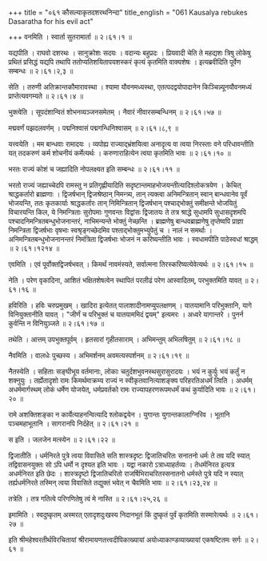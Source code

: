 +++
title = "०६१ कौसल्याकृतदशरथनिन्दा"
title_english = "061 Kausalya rebukes Dasaratha for his evil act"

+++
वनमिति । स्वार्ता सुतरामार्ता  ॥  २।६१।१  ॥   

  

यद्यपीति । राघवो दशरथः । सानुक्रोशः सदयः । वदान्यः बहुप्रदः । प्रियवादी चेति ते महद्यशः त्रिषु लोकेषु प्रथितं प्रसिद्धं यद्यपि तथापि ततोप्यतिशयितापयशस्करं कृत्यं कृतमिति वाक्यशेषः । इत्यब्रवीदिति पूर्वेण सम्बन्धः  ॥  २।६१।२,३  ॥   

  

सेति । तरुणी अतिक्रान्तकौमारावस्था । श्यामा यौवनमध्यस्था, एतत्पदद्वयोपादानेन किञ्चिन्न्यूनयौवनमध्यं प्राप्तेत्यवगम्यते  ॥  २।६१।४  ॥   

  

भुक्त्वेति । सूपदंशान्वितं शोभनव्यञ्जनसमेतम् । नैवारं नीवारसम्बन्धिनम्  ॥  २।६१।५७  ॥   

  

मद्मवर्णं पझदलवर्णम् । पद्मनिश्वासं पद्मगन्धिनिश्वासम्  ॥  २।६१।८,९  ॥   

  

यत्त्वयेति । मम बान्धवाः रामादयः । व्यपोह्य राज्याद्भ्रंशयित्वा अनादृत्य वा त्वया निरस्ताः वने परिधावन्तीति यत् तदकरुणं कर्म शोचनीयं कर्मेत्यर्थः । करुणाराहित्येन त्वया कृतमिति भावः  ॥  २।६१।१०  ॥   

  

भरतः राज्यं कोशं च जह्यादिति नोपलक्ष्यत इति सम्बन्धः  ॥  २।६१।११  ॥   

  

भरतो राज्यं जह्याच्चेदपि रामस्तु न प्रतिगृह्णीयादिति सदृष्टान्तमाहभोजयन्तीत्यादिश्लोकत्रयेण । केचित् श्राद्धकर्तारो ब्राह्मणाः । द्विजर्षभान् द्विजश्रेष्ठान् निमन्त्र्य, तान् त्यक्त्वा अनिमन्त्रितान् स्वान् बान्धवानेव पूर्वं भोजयन्ति, ततः कृतकार्याः श्राद्धकर्तारः तान् निमिन्त्रितान् द्विजर्षभान् पश्चाद्भोक्तुं समीक्षन्ते भोजयितुं विचारयन्ति किल, ये निमन्त्रिताः सुरोपमाः गुणवन्तः विद्वांसः द्विजातयः ते तत्र श्राद्धे सुधामपि सुधासदृशमपि पश्चादनिमन्त्रितबन्धुभोजनान्तरं, नाभिमन्यन्ते भोक्तुं नेच्छन्ति । ब्राह्मणेषु बान्धवब्राह्मणेषु तृप्तेष्वपि प्राज्ञा निमन्त्रिता द्विजर्षभाः वृषभाः स्वश्रृङ्गच्छेदमिव पश्ताद्भोक्तुमभ्युपेतुं च । नालं न समर्थाः । अनिमन्त्रितबन्धुभोजनानन्तरं निमंत्रिता द्विजर्षभाः भोजनं न करिष्यन्तीति भावः । स्वधामपीति पाठेस्वधां श्राद्धम्  ॥  २।६१।१२१४  ॥   

  

एवमिति । एवं पूर्वोक्तद्विजर्षभवत् । किमर्थं नावमंस्यते, सर्वात्मना तिरस्करिष्यत्येवेत्यर्थः  ॥  २।६१।१५  ॥   

  

नेति । परेण वृकादिना, आशितं भक्षितशेषत्वेन स्थापितं परलीढं परेण आस्वादितम्, परभुक्तमिति यावत्  ॥  २।६१।१६  ॥   

  

हविरिति । हविः चरुप्रमुखम् । खादिरा इत्येतत् पालाशादीनामप्युपलक्षणम् । यातयामानि परिभुक्तानि, यागे विनियुक्तानीति यावत् । "जीर्णं च परिभुक्तं च यातयाममिदं द्वयम्" इत्यमरः । अध्वरे यागान्तरे । पुनर्न कुर्वन्ति न विनियुञ्जते  ॥  २।६१।१७  ॥   

  

तथेति । आत्तम् उपभुक्तपूर्वम् । हृतसारां गृहीतसाराम् । अभिमन्तुम् अभिलषितुम्  ॥  २।६१।१८  ॥   

  

नैवमिति । वालधेः पुच्छस्य । अभिमर्शनम् अवमत्यस्पर्शनम्  ॥  २।६१।१९  ॥   

  

नैतस्येति । सहिताः सङ्घीभूय वर्तमानाः, लोकाः चतुर्दशभुवनस्थसुरासुरादयः । भयं न कुर्युः भयं कर्तुं न शक्नुयुः । तर्ह्येतादृशो रामः किमर्थमाक्रम्य राज्यं न स्वीकृतवानित्याशङ्क्य परिहरतिअधर्मं त्विति । अधर्मम् अधर्ममार्गस्थम् लोकं धर्मेण योजयेत्, धर्मप्रवर्तको रामः राज्यापहरणरूपमधर्मं कथं कुर्यादिति भावः  ॥  २।६१।२०  ॥   

  

रामे अशक्तिशङ्का न कार्येत्याहनन्वित्यादि श्लोकद्वयेन । युगान्तः युगान्तकालाग्निरिव । भूतानि पञ्चमहाभूतानि । सागरानपि निर्दहेत्  ॥  २।६१।२१  ॥   

  

स इति । जलजेन मत्स्येन  ॥  २।६१।२२  ॥   

  

द्विजातीति । धर्मनिरते पुत्रे त्वया विवासिते सति शास्त्रदृष्टः द्विजातिचरितः सनातनो धर्मः ते तव यदि स्यात् तद्विवासनयुक्तः सो ऽपि धर्मो न दृश्यत इति भावः । यद्वा नकारो ऽत्राध्याहर्तव्यः । तेधर्मनिरत इत्यत्र अधर्मनिरत इति छेदः । शास्त्रदृष्टो द्विजातिचरितो राजर्षिभिराचरितस्सनातनो धर्मस्ते पुत्रे यदि न स्यात् तर्ह्यधर्मनिरते तस्मिन् त्वया विवासिते तद्युक्तं भवेत् न चैवमिति भावः  ॥  २।६१।२३,२४  ॥   

  

तत्रेति । तत्र गतित्वे परिगणितेषु त्वं मे नास्ति  ॥  २।६१।२५,२६  ॥   

  

इमामिति । स्वदुष्कृतम् अस्मरत् एतादृशदुःखस्य निदानभूतं किं दुष्कृतं पुर्वं कृतमिति सस्मारेत्यर्थः  ॥  २।६१।२७  ॥   

  

इति श्रीमहेश्वरतीर्थविरचितायां श्रीरामायणतत्त्वदीपिकाख्यायां अयोध्याकाण्डव्याख्यायां एकषष्टितमः सर्गः  ॥  २।६१  ॥   

  

  

